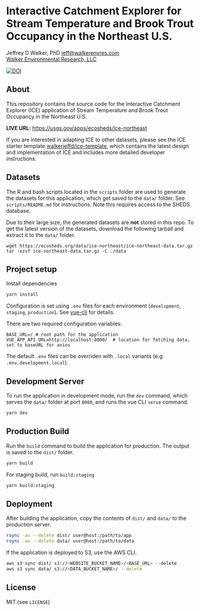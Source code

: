 # Interactive Catchment Explorer for Stream Temperature and Brook Trout Occupancy in the Northeast U.S.

Jeffrey D Walker, PhD <jeff@walkerenvres.com>  
[Walker Environmental Research, LLC](https://walkerenvres.com)

[![DOI](https://zenodo.org/badge/161495868.svg)](https://zenodo.org/badge/latestdoi/161495868)

## About

This repository contains the source code for the Interactive Catchment Explorer (ICE) application of Stream Temperature and Brook Trout Occupancy in the Northeast U.S.

**LIVE URL:** https://usgs.gov/apps/ecosheds/ice-northeast

If you are interested in adapting ICE to other datasets, please see the ICE starter template [walkerjeffd/ice-template](https://github.com/walkerjeffd/ice-template), which contains the latest design and implementation of ICE and includes more detailed developer instructions.

## Datasets

The R and bash scripts located in the `scripts` folder are used to generate the datasets for this application, which get saved to the `data/` folder. See `scripts/README.md` for instructions. Note this requires access to the SHEDS database.

Due to their large size, the generated datasets are **not** stored in this repo. To get the latest version of the datasets, download the following tarball and extract it to the `data/` folder.

```
wget https://ecosheds.org/data/ice-northeast/ice-northeast-data.tar.gz
tar -xzvf ice-northeast-data.tar.gz -C ./data
```

## Project setup

Install dependencies

```sh
yarn install
```

Configuration is set using `.env` files for each environment (`development`, `staging`, `production`). See [vue-cli](https://cli.vuejs.org/guide/mode-and-env.html) for details.

There are two required configuration variables:

```
BASE_URL=/ # root path for the application
VUE_APP_API_URL=http://localhost:8000/  # location for fetching data, set to baseURL for axios
```

The default `.env` files can be overriden with `.local` variants (e.g. `.env.development.local`).

## Development Server

To run the application in development mode, run the `dev` command, which serves the `data/` folder at port `8000`, and runs the vue CLI `serve` command.

```sh
yarn dev
```

## Production Build

Run the `build` command to build the application for production. The output is saved to the `dist/` folder.

```sh
yarn build
```

For staging build, run `build:staging`

```sh
yarn build:staging
```

## Deployment

After building the application, copy the contents of `dist/` and `data/` to the production server.

```sh
rsync -av --delete dist/ user@host:/path/to/app
rsync -av --delete data/ user@host:/path/to/data
```

If the application is deployed to S3, use the AWS CLI.

```sh
aws s3 sync dist/ s3://<WEBSITE_BUCKET_NAME>/<BASE_URL> --delete
aws s3 sync data/ s3://<DATA_BUCKET_NAME>/ --delete
```

## License

MIT (see `LICENSE`)
